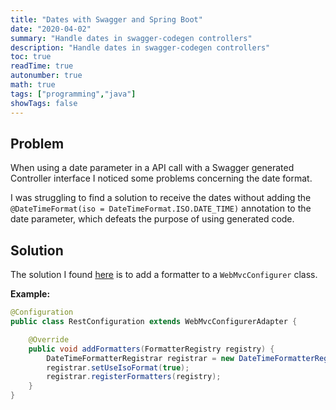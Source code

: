 ```yaml
---
title: "Dates with Swagger and Spring Boot"
date: "2020-04-02"
summary: "Handle dates in swagger-codegen controllers"
description: "Handle dates in swagger-codegen controllers"
toc: true
readTime: true
autonumber: true
math: true
tags: ["programming","java"]
showTags: false
---
```


## Problem

When using a date parameter in a API call with a Swagger generated Controller interface I noticed some problems
concerning the date format.
 
I was struggling to find a solution to receive the dates without adding the
`@DateTimeFormat(iso = DateTimeFormat.ISO.DATE_TIME)` annotation to the date parameter, which defeats the purpose of using generated code.

## Solution

The solution I found [here](https://github.com/swagger-api/swagger-codegen/issues/4113) is to add a formatter
to a `WebMvcConfigurer` class.

**Example:**

```java
@Configuration
public class RestConfiguration extends WebMvcConfigurerAdapter {

    @Override
    public void addFormatters(FormatterRegistry registry) {
        DateTimeFormatterRegistrar registrar = new DateTimeFormatterRegistrar();
        registrar.setUseIsoFormat(true);
        registrar.registerFormatters(registry);
    }
}
```
